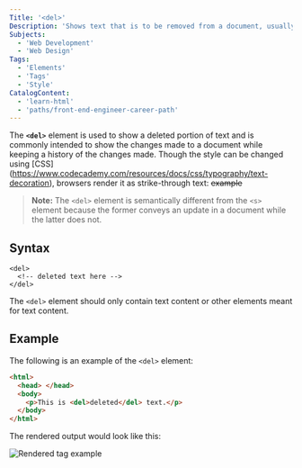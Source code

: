 ```yaml
---
Title: '<del>'
Description: 'Shows text that is to be removed from a document, usually rendered in strike-through text.'
Subjects:
  - 'Web Development'
  - 'Web Design'
Tags:
  - 'Elements'
  - 'Tags'
  - 'Style'
CatalogContent:
  - 'learn-html'
  - 'paths/front-end-engineer-career-path'
---
```


The **`<del>`** element is used to show a deleted portion of text and is commonly intended to show the changes made to a document while keeping a history of the changes made. Though the style can be changed using [CSS] (https://www.codecademy.com/resources/docs/css/typography/text-decoration), browsers render it as strike-through text: ~~example~~

> **Note:** The `<del>` element is semantically different from the `<s>` element because the former conveys an update in a document while the latter does not.

## Syntax

```pseudo
<del>
  <!-- deleted text here -->
</del>
```

The `<del>` element should only contain text content or other elements meant for text content.

## Example

The following is an example of the `<del>` element:

```html
<html>
  <head> </head>
  <body>
    <p>This is <del>deleted</del> text.</p>
  </body>
</html>
```

The rendered output would look like this:

![Rendered <del> tag example](https://raw.githubusercontent.com/Codecademy/docs/main/media/del-tag-example.png)
